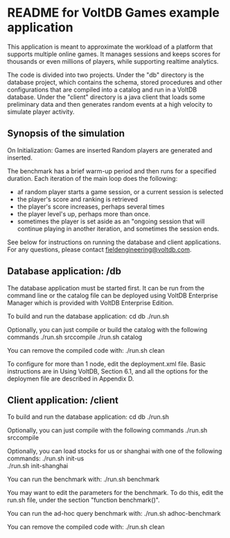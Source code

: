 # README for VoltDB Games example application #

This application is meant to approximate the workload of a platform that supports multiple online games.  It manages sessions and keeps scores for thousands or even millions of players, while supporting realtime analytics.

The code is divided into two projects.  Under the "db" directory is the database project, which contains the schema, stored procedures and other configurations that are compiled into a catalog and run in a VoltDB database.  Under the "client" directory is a java client that loads some preliminary data and then generates random events at a high velocity to simulate player activity.

## Synopsis of the simulation ##

On Initialization:
 Games are inserted
 Random players are generated and inserted.

The benchmark has a brief warm-up period and then runs for a specified duration.  Each iteration of the main loop does the following:

- af random player starts a game session, or a current session is selected
- the player's score and ranking is retrieved
- the player's score increases, perhaps several times
- the player level's up, perhaps more than once.
- sometimes the player is set aside as an "ongoing session that will continue playing in another iteration, and sometimes the session ends.

See below for instructions on running the database and client applications.  For any questions, 
please contact fieldengineering@voltdb.com.

Database application: /db
--------------------

The database application must be started first.  It can be run from the command line
or the catalog file can be deployed using VoltDB Enterprise Manager which is
provided with VoltDB Enterprise Edition.


To build and run the database application:
  cd db
  ./run.sh

Optionally, you can just compile or build the catalog with the following commands
  ./run.sh srccompile
  ./run.sh catalog

You can remove the compiled code with:
  ./run.sh clean

To configure for more than 1 node, edit the deployment.xml file.  Basic instructions
are in Using VoltDB, Section 6.1, and all the options for the deploymen file are described
in Appendix D.

Client application: /client
------------------
To build and run the database application:
  cd db
  ./run.sh

Optionally, you can just compile with the following commands
  ./run.sh srccompile

Optionally, you can load stocks for us or shanghai with one of the following commands:
  ./run.sh init-us                        
  ./run.sh init-shanghai

You can run the benchmark with:
  ./run.sh benchmark

You may want to edit the parameters for the benchmark.  To do this, edit the run.sh file, under
the section "function benchmark()".

You can run the ad-hoc query benchmark with:
  ./run.sh adhoc-benchmark

You can remove the compiled code with:
./run.sh clean

